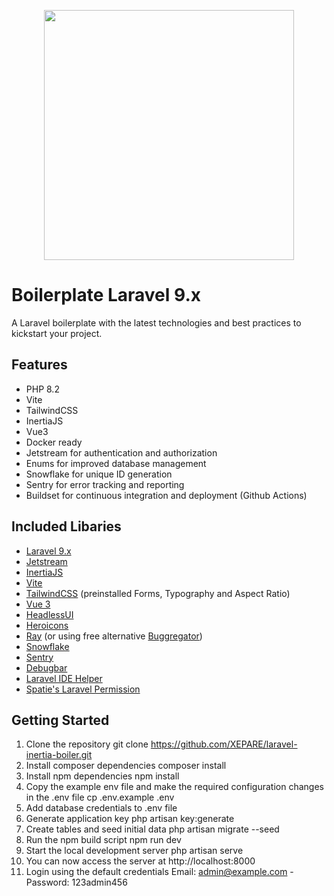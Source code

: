 <p align="center"><a href="https://laravel.com" target="_blank"><img src="https://raw.githubusercontent.com/laravel/art/master/logo-lockup/5%20SVG/2%20CMYK/1%20Full%20Color/laravel-logolockup-cmyk-red.svg" width="400"></a></p>

# Boilerplate Laravel 9.x

A Laravel boilerplate with the latest technologies and best practices to kickstart your project.

## Features
- PHP 8.2
- Vite
- TailwindCSS
- InertiaJS
- Vue3
- Docker ready
- Jetstream for authentication and authorization
- Enums for improved database management
- Snowflake for unique ID generation
- Sentry for error tracking and reporting
- Buildset for continuous integration and deployment (Github Actions)

## Included Libaries
- [Laravel 9.x](https://laravel.com/docs/9.x)
- [Jetstream](https://jetstream.laravel.com/2.x/introduction.html)
- [InertiaJS](https://inertiajs.com/)
- [Vite](https://vitejs.dev/)
- [TailwindCSS](https://tailwindcss.com/) (preinstalled Forms, Typography and Aspect Ratio)
- [Vue 3](https://v3.vuejs.org/)
- [HeadlessUI](https://headlessui.dev/)
- [Heroicons](https://heroicons.com/)
- [Ray](https://myray.app/) (or using free alternative [Buggregator](https://github.com/buggregator/app))
- [Snowflake](https://github.com/kra8/laravel-snowflake)
- [Sentry](https://sentry.io/welcome/)
- [Debugbar](https://github.com/barryvdh/laravel-debugbar)
- [Laravel IDE Helper](https://github.com/barryvdh/laravel-ide-helper)
- [Spatie's Laravel Permission](https://github.com/spatie/laravel-permission)

## Getting Started

1. Clone the repository
   git clone https://github.com/XEPARE/laravel-inertia-boiler.git
2. Install composer dependencies
   composer install
3. Install npm dependencies
   npm install
4. Copy the example env file and make the required configuration changes in the .env file
   cp .env.example .env
5. Add database credentials to .env file
6. Generate application key
   php artisan key:generate
7. Create tables and seed initial data
   php artisan migrate --seed
8. Run the npm build script
   npm run dev
9. Start the local development server
   php artisan serve
10. You can now access the server at http://localhost:8000
11. Login using the default credentials
    Email: admin@example.com - Password: 123admin456